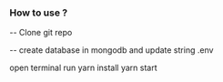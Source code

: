 ### How to use ? 

-- Clone git repo

-- create database in mongodb and update string .env

open terminal run 
yarn install
yarn start
